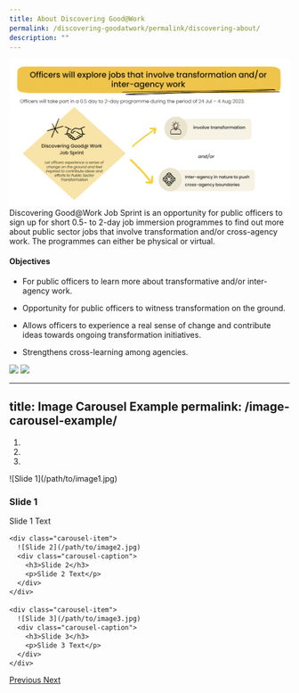 ```yaml
---
title: About Discovering Good@Work
permalink: /discovering-goodatwork/permalink/discovering-about/
description: ""
---
```

![](/images/JS%20Gen/about%20js.png)Discovering Good@Work Job Sprint is an opportunity for public officers to sign up for short 0.5- to 2-day job immersion programmes to find out more about public sector jobs that involve transformation and/or cross-agency work. The programmes can either be physical or virtual.

#### Objectives
* For public officers to learn more about transformative and/or inter-agency work.

* Opportunity for public officers to witness transformation on the ground.
 
* Allows officers to experience a real sense of change and contribute ideas towards ongoing transformation initiatives.  

* Strengthens cross-learning among agencies.



![](/images/10.jpg)
![](/images/1.jpg)

 
---
title: Image Carousel Example
permalink: /image-carousel-example/
---

<div data-ride="carousel" class="carousel slide" id="myCarousel">
  <!-- Indicators -->
  <ol class="carousel-indicators">
    <li class="active" data-slide-to="0" data-target="#myCarousel"></li>
    <li data-slide-to="1" data-target="#myCarousel"></li>
    <li data-slide-to="2" data-target="#myCarousel"></li>
  </ol>

  <!-- Slides -->
  <div class="carousel-inner">
    <div class="carousel-item active">
      ![Slide 1](/path/to/image1.jpg)
      <div class="carousel-caption">
        <h3>Slide 1</h3>
        <p>Slide 1 Text</p>
      </div>
    </div>

    <div class="carousel-item">
      ![Slide 2](/path/to/image2.jpg)
      <div class="carousel-caption">
        <h3>Slide 2</h3>
        <p>Slide 2 Text</p>
      </div>
    </div>

    <div class="carousel-item">
      ![Slide 3](/path/to/image3.jpg)
      <div class="carousel-caption">
        <h3>Slide 3</h3>
        <p>Slide 3 Text</p>
      </div>
    </div>
  </div>

  <!-- Controls -->
  <a data-slide="prev" role="button" href="#myCarousel" class="carousel-control-prev">
    <span aria-hidden="true" class="carousel-control-prev-icon"></span>
    <span class="sr-only">Previous</span>
  </a>
  <a data-slide="next" role="button" href="#myCarousel" class="carousel-control-next">
    <span aria-hidden="true" class="carousel-control-next-icon"></span>
    <span class="sr-only">Next</span>
  </a>
</div>

